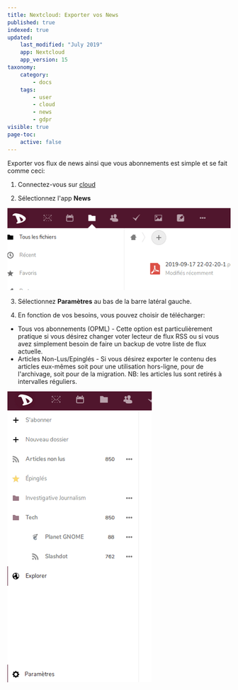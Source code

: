 ```yaml
---
title: Nextcloud: Exporter vos News
published: true
indexed: true
updated:
    last_modified: "July 2019"		
    app: Nextcloud
    app_version: 15
taxonomy:
    category:
        - docs
    tags:
        - user
        - cloud
        - news
        - gdpr
visible: true
page-toc:
    active: false
---
```


Exporter vos flux de news ainsi que vous abonnements est simple et se fait comme ceci:

1. Connectez-vous sur [cloud](https://cloud.disroot.org)

2. Sélectionnez l'app **News**

![](fr/select_app.gif)

3. Sélectionnez **Paramètres** au bas de la barre latéral gauche.

5. En fonction de vos besoins, vous pouvez choisir de télécharger:
  - Tous vos abonnements (OPML) - Cette option est particulièrement pratique si vous désirez changer voter lecteur de flux RSS ou si vous avez simplement besoin de faire un backup de votre liste de flux actuelle.
  - Articles Non-Lus/Epinglés - Si vous désirez exporter le contenu des articles eux-mêmes soit pour une utilisation hors-ligne, pour de l'archivage, soit pour de la migration. NB: les articles lus sont retirés à intervalles réguliers.

![](fr/export.gif)
